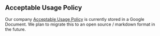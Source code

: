 ## Acceptable Usage Policy

Our company [Acceptable Usage Policy](https://drive.google.com/open?id=1ZlWiK3wivg3s-Ktxke5xCdgqxfiMC7ImwHNfOMnTGMU) is currently stored in a Google Document. We plan to migrate this to an open source / markdown format in the future. 